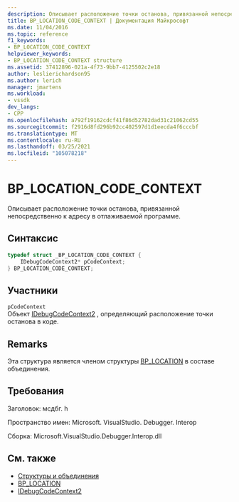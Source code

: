 ```yaml
---
description: Описывает расположение точки останова, привязанной непосредственно к адресу в отлаживаемой программе.
title: BP_LOCATION_CODE_CONTEXT | Документация Майкрософт
ms.date: 11/04/2016
ms.topic: reference
f1_keywords:
- BP_LOCATION_CODE_CONTEXT
helpviewer_keywords:
- BP_LOCATION_CODE_CONTEXT structure
ms.assetid: 37412896-021a-4f73-9bb7-4125502c2e18
author: leslierichardson95
ms.author: lerich
manager: jmartens
ms.workload:
- vssdk
dev_langs:
- CPP
ms.openlocfilehash: a792f19162cdcf41f86d52782dad31c21062cd55
ms.sourcegitcommit: f2916d8fd296b92cc402597d1d1eecda4f6cccbf
ms.translationtype: MT
ms.contentlocale: ru-RU
ms.lasthandoff: 03/25/2021
ms.locfileid: "105078218"
---
```

# <a name="bp_location_code_context"></a>BP_LOCATION_CODE_CONTEXT
Описывает расположение точки останова, привязанной непосредственно к адресу в отлаживаемой программе.

## <a name="syntax"></a>Синтаксис

```cpp
typedef struct _BP_LOCATION_CODE_CONTEXT {
    IDebugCodeContext2* pCodeContext;
} BP_LOCATION_CODE_CONTEXT;
```

## <a name="members"></a>Участники
`pCodeContext`\
Объект [IDebugCodeContext2](../../../extensibility/debugger/reference/idebugcodecontext2.md) , определяющий расположение точки останова в коде.

## <a name="remarks"></a>Remarks
Эта структура является членом структуры [BP_LOCATION](../../../extensibility/debugger/reference/bp-location.md) в составе объединения.

## <a name="requirements"></a>Требования
Заголовок: мсдбг. h

Пространство имен: Microsoft. VisualStudio. Debugger. Interop

Сборка: Microsoft.VisualStudio.Debugger.Interop.dll

## <a name="see-also"></a>См. также
- [Структуры и объединения](../../../extensibility/debugger/reference/structures-and-unions.md)
- [BP_LOCATION](../../../extensibility/debugger/reference/bp-location.md)
- [IDebugCodeContext2](../../../extensibility/debugger/reference/idebugcodecontext2.md)
